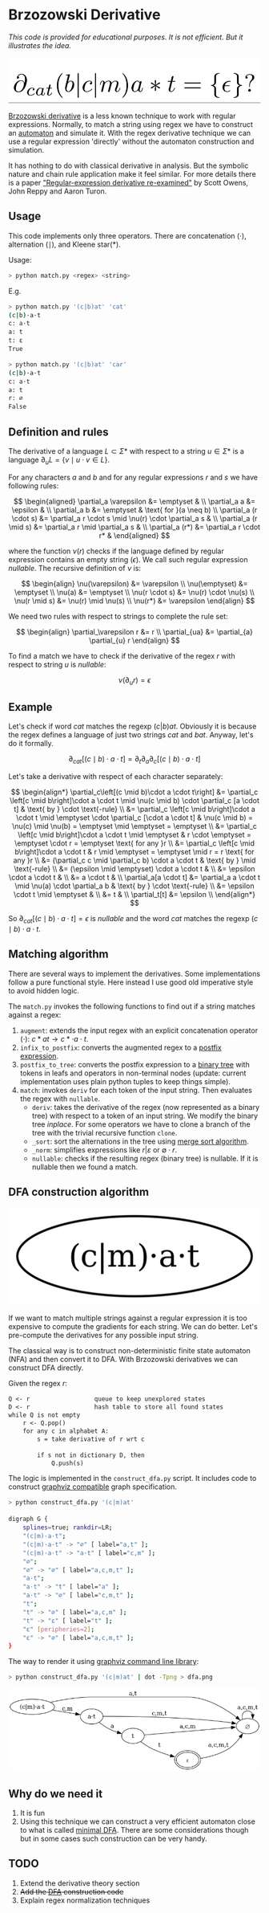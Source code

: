 # Brzozowski Derivative

*This code is provided for educational purposes. It is not efficient. But it illustrates the idea.*

![sample derivative expression](img/formula.png)

[Brzozowski derivative](https://en.wikipedia.org/wiki/Brzozowski_derivative) is a less known technique to work with regular expressions. Normally, to match a string using regex we have to construct an [automaton](https://en.wikipedia.org/wiki/Nondeterministic_finite_automaton) and simulate it. With the regex derivative technique we can use a regular expression 'directly' without the automaton construction and simulation.

It has nothing to do with classical derivative in analysis. But the symbolic nature and chain rule application make it feel similar. For more details there is a paper ["Regular-expression derivative re-examined"](https://www.ccs.neu.edu/home/turon/re-deriv.pdf) by Scott Owens, John Reppy and Aaron Turon.

## Usage

This code implements only three operators. There are concatenation ($\cdot$), alternation ($\mid$), and Kleene star($*$).

Usage:

```bash
> python match.py <regex> <string>
```

E.g.

```bash
> python match.py '(c|b)at' 'cat'
(c|b)·a·t
c: a·t
a: t
t: ε
True
```

```bash
> python match.py '(c|b)at' 'car'
(c|b)·a·t
c: a·t
a: t
r: ∅
False
```

## Definition and rules

The derivative of a language $L \subset \Sigma*$ with respect to a string $u \in \Sigma*$ is a language $\partial_u L = \lbrace v \mid u \cdot v \in L \rbrace$.

For any characters *a* and *b* and for any regular expressions *r* and *s* we have following rules:

$$
\begin{aligned}
\partial_a \varepsilon &= \emptyset & \\
\partial_a a &= \epsilon & \\
\partial_a b &= \emptyset & \text{ for }(a \neq b) \\
\partial_a (r \cdot s) &= \partial_a r \cdot s \mid \nu(r) \cdot \partial_a s & \\
\partial_a (r \mid s) &= \partial_a r \mid \partial_a s & \\
\partial_a (r*) &= \partial_a r \cdot r* &
\end{aligned}
$$

where the function $\nu(r)$ checks if the language defined by regular expression contains an empty string ($\epsilon$). We call such regular expression *nullable*. The recursive definition of $\nu$ is:

$$
\begin{align}
\nu(\varepsilon) &= \varepsilon \\
\nu(\emptyset) &= \emptyset \\
\nu(a) &= \emptyset \\
\nu(r \cdot s) &= \nu(r) \cdot \nu(s) \\
\nu(r \mid s) &= \nu(r) \mid \nu(s) \\
\nu(r*) &= \varepsilon
\end{align}
$$

We need two rules with respect to strings to complete the rule set:

$$
\begin{align}
\partial_\varepsilon r &= r \\
\partial_{ua} &= \partial_{a} \partial_{u} r
\end{align}
$$

To find a match we have to check if the derivative of the regex $r$ with respect to string $u$ is *nullable*:

$$
\nu(\partial_{u} r) = \epsilon
$$

## Example

Let's check if word $cat$ matches the regexp $(c|b)at$. Obviously it is because the regex defines a language of just two strings $cat$ and $bat$. Anyway, let's do it formally.

$$
\partial_{cat}\left[(c \mid b)\cdot a \cdot t\right] = \partial_t\partial_a\partial_c\left[(c \mid b)\cdot a \cdot t\right]
$$

Let's take a derivative with respect of each character separately:

$$
\begin{align*}
\partial_c\left[(c \mid b)\cdot a \cdot t\right] &= \partial_c \left[c \mid b\right]\cdot a \cdot t \mid \nu(c \mid b) \cdot \partial_c [a \cdot t] & \text{ by } \cdot \text{-rule} \\
&= \partial_c \left[c \mid b\right]\cdot a \cdot t \mid \emptyset \cdot \partial_c [\cdot a \cdot t] &  \nu(c \mid b) = \nu(c) \mid \nu(b) = \emptyset \mid \emptyset = \emptyset \\
&= \partial_c \left[c \mid b\right]\cdot a \cdot t \mid \emptyset & r \cdot \emptyset = \emptyset \cdot r = \emptyset \text{ for any }r \\
&= \partial_c \left[c \mid b\right]\cdot a \cdot t & r \mid \emptyset = \emptyset \mid r = r \text{ for any }r \\
&= (\partial_c c \mid \partial_c b) \cdot a \cdot t & \text{ by } \mid \text{-rule} \\
&= (\epsilon \mid \emptyset) \cdot a \cdot t &  \\
&= \epsilon \cdot a \cdot t &  \\
&= a \cdot t &  \\
\partial_a[a \cdot t] &= \partial_a a \cdot t \mid \nu(a) \cdot \partial_a b   & \text{ by } \cdot \text{-rule} \\
&= \epsilon \cdot t \mid \emptyset & \\
&= t & \\
    \partial_t[t] &= \epsilon \\
\end{align*}
$$

So $\partial_{cat}\left[(c \mid b)\cdot a \cdot t\right] = \epsilon$ is *nullable* and the word $cat$ matches the regexp $(c \mid b)\cdot a \cdot t$.


## Matching algorithm

There are several ways to implement the derivatives. Some implementations follow a pure functional style. Here instead I use good old imperative style to avoid hidden logic.

The `match.py` invokes the following functions to find out if a string matches against a regex:

1. `augment`: extends the input regex with an explicit concatenation operator ($\cdot$): $c*at \to c * \cdot a \cdot t$.
2. `infix_to_postfix`: converts the augmented regex to a [postfix expression](https://en.wikipedia.org/wiki/Reverse_Polish_notation).
3. `postfix_to_tree`: converts the postfix expression to a [binary tree](https://en.wikipedia.org/wiki/Binary_tree) with tokens in leafs and operators in non-terminal nodes (update: current implementation uses plain python tuples to keep things simple).
4. `match`: invokes `deriv` for each token of the input string. Then evaluates the regex with `nullable`.
    - `deriv`: takes the derivative of the regex (now represented as a binary tree) with respect to a token of an input string. We modify the binary tree *inplace*. For some operators we have to clone a branch of the tree with the trivial recursive function `clone`.
    - `_sort`: sort the alternations in the tree using [merge sort algorithm](https://en.wikipedia.org/wiki/Merge_sort).
    - `_norm`: simplifies expressions like $r | \varepsilon$ or $\emptyset \cdot r$.
    - `nullable`: checks if the resulting regex (binary tree) is nullable. If it is nullable then we found a match.


## DFA construction algorithm

![Your GIF](img/dfa.gif)

If we want to match multiple strings against a regular expression it is too expensive to compute the gradients for each string. We can do better. Let's pre-compute the derivatives for any possible input string.

The classical way is to construct non-deterministic finite state automaton (NFA) and then convert it to DFA. With Brzozowski derivatives we can construct DFA directly.

Given the regex $r$:

```
Q <- r                  queue to keep unexplored states
D <- r                  hash table to store all found states
while Q is not empty
    r <- Q.pop()
    for any c in alphabet A:
        s = take derivative of r wrt c

        if s not in dictionary D, then
            Q.push(s)
```

The logic is implemented in the `construct_dfa.py` script. It includes code to construct [graphviz compatible](https://graphviz.org/) graph specification.

```bash
> python construct_dfa.py '(c|m)at'

digraph G {
	splines=true; rankdir=LR;
	"(c|m)·a·t";
	"(c|m)·a·t" -> "∅" [ label="a,t" ];
	"(c|m)·a·t" -> "a·t" [ label="c,m" ];
	"∅";
	"∅" -> "∅" [ label="a,c,m,t" ];
	"a·t";
	"a·t" -> "t" [ label="a" ];
	"a·t" -> "∅" [ label="c,m,t" ];
	"t";
	"t" -> "∅" [ label="a,c,m" ];
	"t" -> "ε" [ label="t" ];
	"ε" [peripheries=2];
	"ε" -> "∅" [ label="a,c,m,t" ];
}
```

The way to render it using [graphviz command line library](https://graphviz.org/doc/info/command.html):

```bash
> python construct_dfa.py '(c|m)at' | dot -Tpng > dfa.png
```

![dfa construction](img/dfa.png)


## Why do we need it

1. It is fun
2. Using this technique we can construct a very efficient automaton close to what is called [minimal DFA](https://en.wikipedia.org/wiki/DFA_minimization). There are some considerations though but in some cases such construction can be very handy.

## TODO

1. Extend the derivative theory section
2. ~~Add the [DFA](https://en.wikipedia.org/wiki/Deterministic_finite_automaton) construction code~~
3. Explain regex normalization techniques
